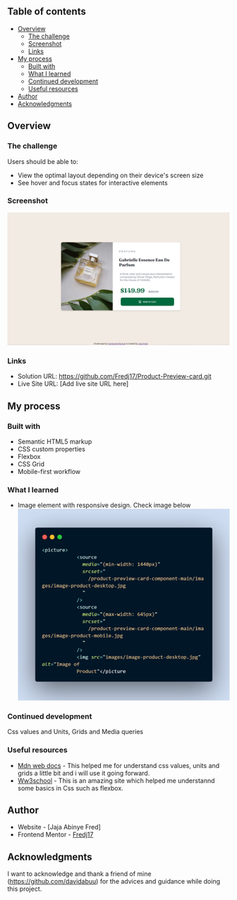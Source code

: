 ## Table of contents

- [Overview](#overview)
  - [The challenge](#the-challenge)
  - [Screenshot](#screenshot)
  - [Links](#links)
- [My process](#my-process)
  - [Built with](#built-with)
  - [What I learned](#what-i-learned)
  - [Continued development](#continued-development)
  - [Useful resources](#useful-resources)
- [Author](#author)
- [Acknowledgments](#acknowledgments)

## Overview

### The challenge

Users should be able to:

- View the optimal layout depending on their device's screen size
- See hover and focus states for interactive elements

### Screenshot

![](./images/Screenshot.png)

### Links

- Solution URL: https://github.com/Fredj17/Product-Preview-card.git
- Live Site URL: [Add live site URL here]

## My process

### Built with

- Semantic HTML5 markup
- CSS custom properties
- Flexbox
- CSS Grid
- Mobile-first workflow

### What I learned

- Image element with responsive design. Check image below
  ![](./images/code-snapshot.png)

### Continued development

Css values and Units, Grids and Media queries

### Useful resources

- [Mdn web docs](https://developer.mozilla.org/) - This helped me for understand css values, units and grids a little bit and i will use it going forward.
- [Ww3school](https://ww3schools.com) - This is an amazing site which helped me understannd some basics in Css such as flexbox.

## Author

- Website - [Jaja Abinye Fred]
- Frontend Mentor - [Fredj17](https://www.frontendmentor.io/profile/Fredj17)

## Acknowledgments

I want to acknowledge and thank a friend of mine (https://github.com/davidabuu) for the advices and guidance while doing this project.
